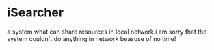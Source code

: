 # iSearcher
a system what can share resources in local network.i am sorry that the system couldn't do anything in network beasuse of no time!
